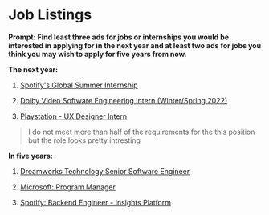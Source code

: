 # Job Listings

**Prompt: Find least three ads for jobs or internships you would be interested in applying for in the next year and at least two ads for jobs you think you may wish to apply for five years from now.**

**The next year:**
1. [Spotify's Global Summer Internship](https://www.lifeatspotify.com/students)

2. [Dolby Video Software Engineering Intern (Winter/Spring 2022)](https://www.linkedin.com/jobs/view/video-software-engineering-intern-winter-spring-2022-at-dolby-laboratories-2722203961/?utm_campaign=google_jobs_apply&utm_source=google_jobs_apply&utm_medium=organic)

3. [Playstation - UX Designer Intern](https://www.linkedin.com/jobs/search/?currentJobId=2716514581&geoId=103644278&keywords=intern&location=United%20States&start=25)

> I do not meet more than half of the requirements for the this position but the role looks pretty intresting

**In five years:** 

1. [Dreamworks Technology Senior Software Engineer](https://sjobs.brassring.com/TGnewUI/Search/home/HomeWithPreLoad?partnerid=25354&siteid=5108&PageType=searchResults&SearchType=linkquery&LinkID=4388473#jobDetails=496752_5108)

2. [Microsoft: Program Manager](https://www.linkedin.com/jobs/search/?currentJobId=2738285019&geoId=103644278&keywords=program%20manager&location=United%20States)

3. [Spotify: Backend Engineer - Insights Platform ](https://www.linkedin.com/jobs/search/?currentJobId=2720271613&geoId=103644278&keywords=spotify&location=United%20States)

